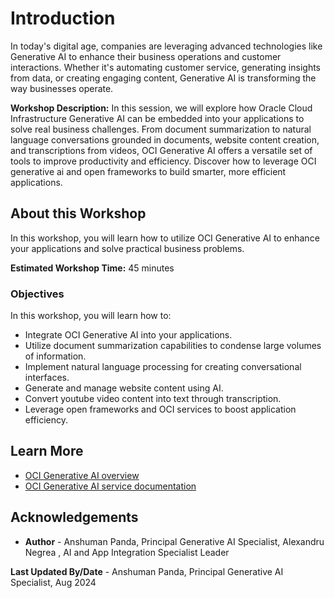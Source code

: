 # Introduction

In today's digital age, companies are leveraging advanced technologies like Generative AI to enhance their business operations and customer interactions. Whether it's automating customer service, generating insights from data, or creating engaging content, Generative AI is transforming the way businesses operate. 

**Workshop Description:** In this session, we will explore how Oracle Cloud Infrastructure Generative AI can be embedded into your applications to solve real business challenges. From document summarization to natural language conversations grounded in documents, website content creation, and transcriptions from videos, OCI Generative AI offers a versatile set of tools to improve productivity and efficiency. Discover how to leverage OCI generative ai and open frameworks to build smarter, more efficient applications.

## About this Workshop

In this workshop, you will learn how to utilize OCI Generative AI to enhance your applications and solve practical business problems.

**Estimated Workshop Time:** 45 minutes

### Objectives

In this workshop, you will learn how to:

* Integrate OCI Generative AI into your applications.
* Utilize document summarization capabilities to condense large volumes of information.
* Implement natural language processing for creating conversational interfaces.
* Generate and manage website content using AI.
* Convert youtube video content into text through transcription.
* Leverage open frameworks and OCI services to boost application efficiency.

## Learn More

* [OCI Generative AI overview](https://www.oracle.com/artificial-intelligence/generative-ai/)
* [OCI Generative AI service documentation](https://docs.oracle.com/en-us/iaas/Content/generative-ai/home.htm)

## Acknowledgements

* **Author** - Anshuman Panda, Principal Generative AI Specialist, Alexandru Negrea , AI and App Integration Specialist Leader

**Last Updated By/Date** - Anshuman Panda, Principal Generative AI Specialist, Aug 2024
